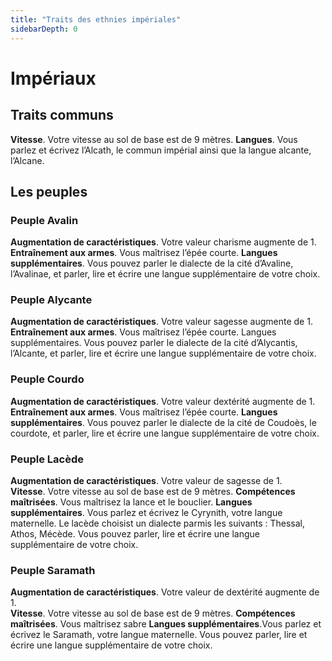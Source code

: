 ```yaml
---
title: "Traits des ethnies impériales"
sidebarDepth: 0
---
```

# Impériaux
## Traits communs

**Vitesse**. Votre vitesse au sol de base est de 9 mètres.
**Langues**. Vous parlez et écrivez l’Alcath, le commun impérial ainsi que la langue alcante, l’Alcane.

## Les peuples
### Peuple Avalin

**Augmentation de caractéristiques**. Votre valeur charisme augmente de 1.
**Entraînement aux armes**. Vous maîtrisez l’épée courte.
**Langues supplémentaires**. Vous pouvez parler le dialecte de la cité d’Avaline, l’Avalinae, et parler, lire et écrire une langue supplémentaire de votre choix.

### Peuple Alycante

**Augmentation de caractéristiques**. Votre valeur sagesse augmente de 1.
**Entraînement aux armes**. Vous maîtrisez l’épée courte.
Langues supplémentaires. Vous pouvez parler le dialecte de la cité d’Alycantis, l’Alcante, et parler, lire et écrire une langue supplémentaire de votre choix.

### Peuple Courdo

**Augmentation de caractéristiques**. Votre valeur dextérité augmente de 1.
**Entraînement aux armes**. Vous maîtrisez l’épée courte.
**Langues supplémentaires**. Vous pouvez parler le dialecte de la cité de Coudoès, le courdote, et parler, lire et écrire une langue supplémentaire de votre choix.

### Peuple Lacède

**Augmentation de caractéristiques**. Votre valeur de sagesse de 1.	 
**Vitesse**. Votre vitesse au sol de base est de 9 mètres.
**Compétences maîtrisées**. Vous maîtrisez la lance et le bouclier.
**Langues supplémentaires**. Vous parlez et écrivez le Cyrynith, votre langue maternelle. Le lacède choisist un dialecte parmis les suivants : Thessal, Athos, Mécède. Vous pouvez parler, lire et écrire une langue supplémentaire de votre choix.

### Peuple Saramath

**Augmentation de caractéristiques**. Votre valeur de dextérité  augmente de 1.	 
**Vitesse**. Votre vitesse au sol de base est de 9 mètres.
**Compétences maîtrisées**. Vous maîtrisez sabre
**Langues supplémentaires**.Vous parlez et écrivez le Saramath, votre langue maternelle. Vous pouvez parler, lire et écrire une langue supplémentaire de votre choix.

